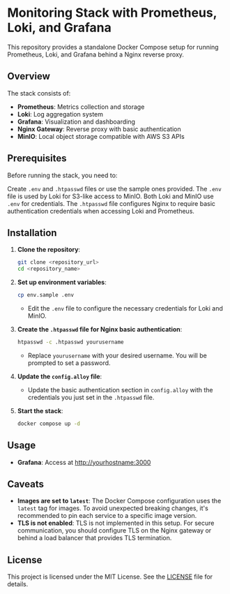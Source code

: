 # Monitoring Stack with Prometheus, Loki, and Grafana

This repository provides a standalone Docker Compose setup for running Prometheus, Loki, and Grafana behind a Nginx reverse proxy.


## Overview

The stack consists of:

- **Prometheus**: Metrics collection and storage
- **Loki**: Log aggregation system
- **Grafana**: Visualization and dashboarding
- **Nginx Gateway**: Reverse proxy with basic authentication
- **MinIO**: Local object storage compatible with AWS S3 APIs

## Prerequisites

Before running the stack, you need to:

Create `.env` and `.htpasswd` files or use the sample ones provided.
The `.env` file is used by Loki for S3-like access to MinIO. Both Loki and MinIO use `.env` for credentials.
The `.htpasswd` file configures Nginx to require basic authentication credentials when accessing Loki and Prometheus.

## Installation

1. **Clone the repository**:

   ```bash
   git clone <repository_url>
   cd <repository_name>
   ```

2. **Set up environment variables**:

   ```bash
   cp env.sample .env
   ```

   - Edit the `.env` file to configure the necessary credentials for Loki and MinIO.

3. **Create the `.htpasswd` file for Nginx basic authentication**:

   ```bash
   htpasswd -c .htpasswd yourusername
   ```

   - Replace `yourusername` with your desired username. You will be prompted to set a password.

4. **Update the `config.alloy` file**:

   - Update the basic authentication section in `config.alloy` with the credentials you just set in the `.htpasswd` file.

5. **Start the stack**:

   ```bash
   docker compose up -d
   ```

## Usage

- **Grafana**: Access at [http://yourhostname:3000](http://yourhostname:3000)

## Caveats

- **Images are set to `latest`**: The Docker Compose configuration uses the `latest` tag for images. To avoid unexpected breaking changes, it's recommended to pin each service to a specific image version.
- **TLS is not enabled**: TLS is not implemented in this setup. For secure communication, you should configure TLS on the Nginx gateway or behind a load balancer that provides TLS termination.

## License

This project is licensed under the MIT License. See the [LICENSE](LICENSE) file for details.

